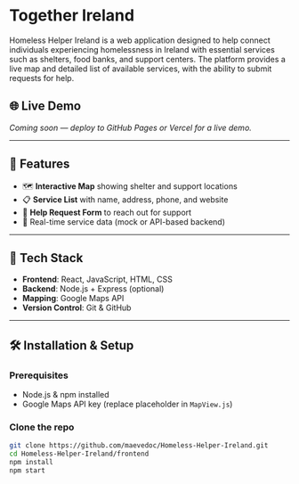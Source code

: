 # Together Ireland

Homeless Helper Ireland is a web application designed to help connect individuals experiencing homelessness in Ireland with essential services such as shelters, food banks, and support centers. The platform provides a live map and detailed list of available services, with the ability to submit requests for help.

## 🌐 Live Demo

*Coming soon — deploy to GitHub Pages or Vercel for a live demo.*

---

## 📸 Features

- 🗺️ **Interactive Map** showing shelter and support locations
- 📋 **Service List** with name, address, phone, and website
- 📨 **Help Request Form** to reach out for support
- 🔁 Real-time service data (mock or API-based backend)

---

## 🚀 Tech Stack

- **Frontend**: React, JavaScript, HTML, CSS
- **Backend**: Node.js + Express (optional)
- **Mapping**: Google Maps API
- **Version Control**: Git & GitHub

---

## 🛠️ Installation & Setup

### Prerequisites

- Node.js & npm installed
- Google Maps API key (replace placeholder in `MapView.js`)

### Clone the repo

```bash
git clone https://github.com/maevedoc/Homeless-Helper-Ireland.git
cd Homeless-Helper-Ireland/frontend
npm install
npm start
